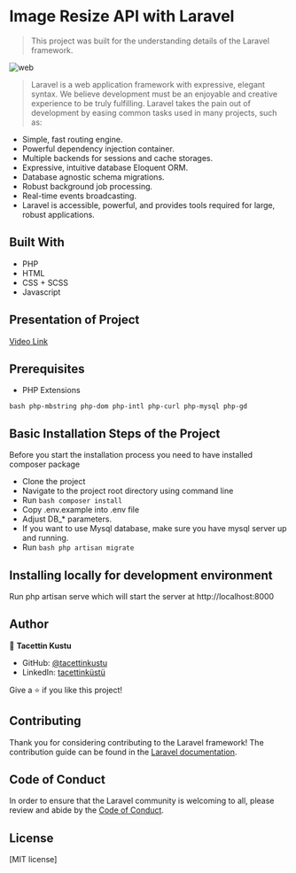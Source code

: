 # Image Resize API with Laravel
> This project was built for the understanding details of the Laravel framework.

![web](https://novasta.com.tr/wp-content/uploads/193-1939856_laravel-laravel-logo-png.png)

> Laravel is a web application framework with expressive, elegant syntax. We believe development must be an enjoyable and creative experience to be truly fulfilling. Laravel takes the pain out of development by easing common tasks used in many projects, such as:

* Simple, fast routing engine.
* Powerful dependency injection container.
* Multiple backends for sessions and cache storages.
* Expressive, intuitive database Eloquent ORM.
* Database agnostic schema migrations.
* Robust background job processing.
* Real-time events broadcasting.
* Laravel is accessible, powerful, and provides tools required for large, robust applications.

## Built With

* PHP
* HTML
* CSS + SCSS
* Javascript

## Presentation of Project

[Video Link](https://drive.google.com/file/d/1CHZp85CaWAU3kYCWjxLKM65vASthxvcK/view?usp=sharing)

## Prerequisites

* PHP Extensions

```bash php-mbstring php-dom php-intl php-curl php-mysql php-gd ```

## Basic Installation Steps of the Project
Before you start the installation process you need to have installed composer package

* Clone the project
* Navigate to the project root directory using command line
* Run 
    ```bash composer install ```
* Copy .env.example into .env file
* Adjust DB_* parameters.
* If you want to use Mysql database, make sure you have mysql server up and running.
* Run 
    ```bash php artisan migrate ```
 
## Installing locally for development environment

Run php artisan serve which will start the server at http://localhost:8000

## Author
👤 **Tacettin Kustu**

- GitHub: [@tacettinkustu](https://github.com/tacettinkustu)
- LinkedIn: [tacettinküstü](https://www.linkedin.com/in/tacettin-k%C3%BCst%C3%BC-aaba721b5/)


Give a ⭐️ if you like this project!

## Contributing

Thank you for considering contributing to the Laravel framework! The contribution guide can be found in the [Laravel documentation](https://laravel.com/docs/contributions).

## Code of Conduct

In order to ensure that the Laravel community is welcoming to all, please review and abide by the [Code of Conduct](https://laravel.com/docs/contributions#code-of-conduct).

## License

[MIT license]
